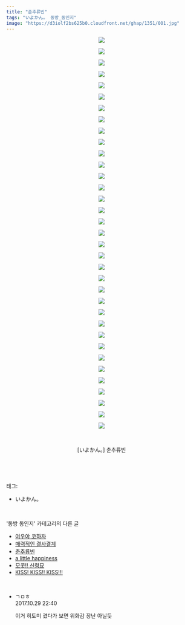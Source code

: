 ```yaml
---
title: "춘추류빈"
tags: "いよかん。 동방_동인지"
image: "https://d3iolf2bs625b0.cloudfront.net/ghap/1351/001.jpg"
---
```

<div class="article">
<p style="text-align: center; clear: none; float: none;"><img src="{{ site.imgserver3 }}/ghap/1351/001.jpg"/></p>
<p style="text-align: center; clear: none; float: none;"><img src="{{ site.imgserver3 }}/ghap/1351/002.jpg"/></p>
<p style="text-align: center; clear: none; float: none;"><img src="{{ site.imgserver3 }}/ghap/1351/003.jpg"/></p>
<p style="text-align: center; clear: none; float: none;"><img src="{{ site.imgserver3 }}/ghap/1351/004.jpg"/></p>
<p style="text-align: center; clear: none; float: none;"><img src="{{ site.imgserver3 }}/ghap/1351/005.jpg"/></p>
<p style="text-align: center; clear: none; float: none;"><img src="{{ site.imgserver3 }}/ghap/1351/006.jpg"/></p>
<p style="text-align: center; clear: none; float: none;"><img src="{{ site.imgserver3 }}/ghap/1351/007.jpg"/></p>
<p style="text-align: center; clear: none; float: none;"><img src="{{ site.imgserver3 }}/ghap/1351/008.jpg"/></p>
<p style="text-align: center; clear: none; float: none;"><img src="{{ site.imgserver3 }}/ghap/1351/009.jpg"/></p>
<p style="text-align: center; clear: none; float: none;"><img src="{{ site.imgserver3 }}/ghap/1351/010.jpg"/></p>
<p style="text-align: center; clear: none; float: none;"><img src="{{ site.imgserver3 }}/ghap/1351/011.jpg"/></p>
<p style="text-align: center; clear: none; float: none;"><img src="{{ site.imgserver3 }}/ghap/1351/012.jpg"/></p>
<p style="text-align: center; clear: none; float: none;"><img src="{{ site.imgserver3 }}/ghap/1351/013.jpg"/></p>
<p style="text-align: center; clear: none; float: none;"><img src="{{ site.imgserver3 }}/ghap/1351/014.jpg"/></p>
<p style="text-align: center; clear: none; float: none;"><img src="{{ site.imgserver3 }}/ghap/1351/015.jpg"/></p>
<p style="text-align: center; clear: none; float: none;"><img src="{{ site.imgserver3 }}/ghap/1351/016.jpg"/></p>
<p style="text-align: center; clear: none; float: none;"><img src="{{ site.imgserver3 }}/ghap/1351/017.jpg"/></p>
<p style="text-align: center; clear: none; float: none;"><img src="{{ site.imgserver3 }}/ghap/1351/018.jpg"/></p>
<p style="text-align: center; clear: none; float: none;"><img src="{{ site.imgserver3 }}/ghap/1351/019.jpg"/></p>
<p style="text-align: center; clear: none; float: none;"><img src="{{ site.imgserver3 }}/ghap/1351/020.jpg"/></p>
<p style="text-align: center; clear: none; float: none;"><img src="{{ site.imgserver3 }}/ghap/1351/021.jpg"/></p>
<p style="text-align: center; clear: none; float: none;"><img src="{{ site.imgserver3 }}/ghap/1351/022.jpg"/></p>
<p style="text-align: center; clear: none; float: none;"><img src="{{ site.imgserver3 }}/ghap/1351/023.jpg"/></p>
<p style="text-align: center; clear: none; float: none;"><img src="{{ site.imgserver3 }}/ghap/1351/024.jpg"/></p>
<p style="text-align: center; clear: none; float: none;"><img src="{{ site.imgserver3 }}/ghap/1351/025.jpg"/></p>
<p style="text-align: center; clear: none; float: none;"><img src="{{ site.imgserver3 }}/ghap/1351/026.jpg"/></p>
<p style="text-align: center; clear: none; float: none;"><img src="{{ site.imgserver3 }}/ghap/1351/027.jpg"/></p>
<p style="text-align: center; clear: none; float: none;"><img src="{{ site.imgserver3 }}/ghap/1351/028.jpg"/></p>
<p style="text-align: center; clear: none; float: none;"><img src="{{ site.imgserver3 }}/ghap/1351/029.jpg"/></p>
<p style="text-align: center; clear: none; float: none;"><img src="{{ site.imgserver3 }}/ghap/1351/030.jpg"/></p>
<p style="text-align: center; clear: none; float: none;"><img src="{{ site.imgserver3 }}/ghap/1351/031.jpg"/></p>
<p style="text-align: center; clear: none; float: none;"><img src="{{ site.imgserver3 }}/ghap/1351/032.jpg"/></p>
<p style="text-align: center; clear: none; float: none;"><img src="{{ site.imgserver3 }}/ghap/1351/033.jpg"/></p>
<p style="text-align: center; clear: none; float: none;"><img src="{{ site.imgserver3 }}/ghap/1351/034.jpg"/></p>
<p style="text-align: center; clear: none; float: none;"><img src="{{ site.imgserver3 }}/ghap/1351/035.jpg"/></p>
<p style="text-align: center; clear: none; float: none;"><br/></p>
<p style="text-align: center; clear: none; float: none;">[いよかん。] 춘추류빈</p>
<p><br/></p>
</div><br/>
<div class="tagTrail">
<p>태그: </p>
<ul>
<li>いよかん。</li>
</ul>
</div><br/>
<div class="another">
<p>'동방 동인지' 카테고리의 다른 글</p>
<ul>
<li><a href="/ghap_1353">여우야 코하자</a></li>
<li><a href="/ghap_1352">매력적인 결사결계</a></li>
<li><a href="/ghap_1351">춘추류빈</a></li>
<li><a href="/ghap_1350">a little happiness</a></li>
<li><a href="/ghap_1349">모콧!! 신령묘</a></li>
<li><a href="/ghap_1348">KISS! KISS!! KISS!!!</a></li>
</ul>
</div><br/>
<div class="cb_module cb_fluid">
<div class="cb_wrt cb_profile">
<div class="comment">
<ul>
<li class="cb_thumb_off" id="comment15117361">
<div class="cb_comment_area">
<div class="cb_info_area">
<div class="cb_section">
<span class="cb_nick_name">ㄱㅁㅎ</span>
</div>
<div class="cb_section">
<span class="cb_date">2017.10.29 22:40 </span>
</div>
</div>
<div class="cb_dsc_comment">
<p class="cb_dsc">
											이거 히토미 켰다가 보면 위화감 장난 아닐듯
										</p>
</div>
</div></li>
</ul>
</div>
</div><!-- commentList close -->
</div><br/>
